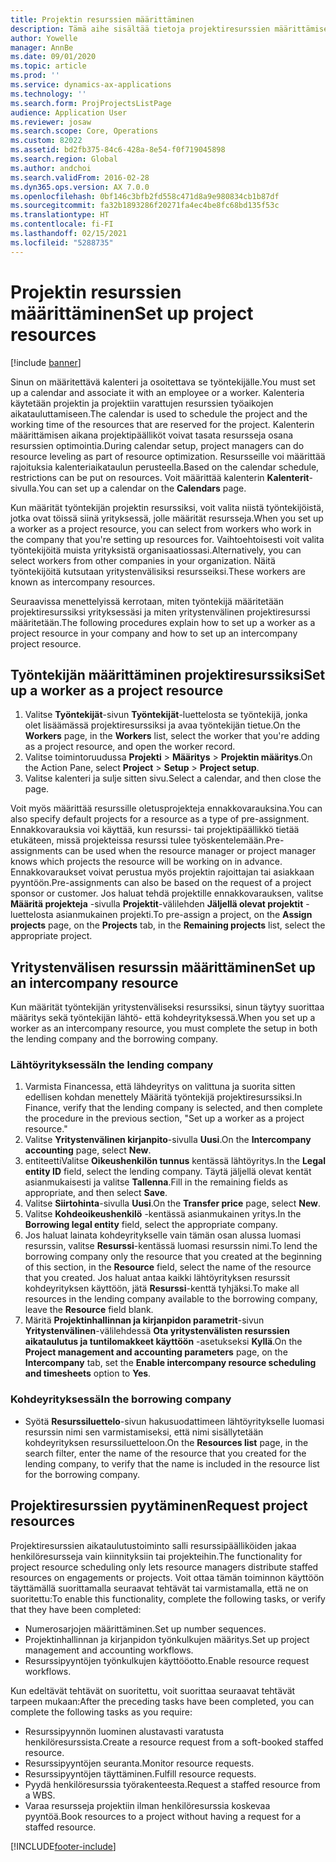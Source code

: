 ```yaml
---
title: Projektin resurssien määrittäminen
description: Tämä aihe sisältää tietoja projektiresurssien määrittämisestä tai pyytämisestä.
author: Yowelle
manager: AnnBe
ms.date: 09/01/2020
ms.topic: article
ms.prod: ''
ms.service: dynamics-ax-applications
ms.technology: ''
ms.search.form: ProjProjectsListPage
audience: Application User
ms.reviewer: josaw
ms.search.scope: Core, Operations
ms.custom: 82022
ms.assetid: bd2fb375-84c6-428a-8e54-f0f719045898
ms.search.region: Global
ms.author: andchoi
ms.search.validFrom: 2016-02-28
ms.dyn365.ops.version: AX 7.0.0
ms.openlocfilehash: 0bf146c3bfb2fd558c471d8a9e980834cb1b87df
ms.sourcegitcommit: fa32b1893286f20271fa4ec4be8fc68bd135f53c
ms.translationtype: HT
ms.contentlocale: fi-FI
ms.lasthandoff: 02/15/2021
ms.locfileid: "5288735"
---
```

# <a name="set-up-project-resources"></a><span data-ttu-id="98d00-103">Projektin resurssien määrittäminen</span><span class="sxs-lookup"><span data-stu-id="98d00-103">Set up project resources</span></span>

[!include [banner](../includes/banner.md)]

<span data-ttu-id="98d00-104">Sinun on määritettävä kalenteri ja osoitettava se työntekijälle.</span><span class="sxs-lookup"><span data-stu-id="98d00-104">You must set up a calendar and associate it with an employee or a worker.</span></span> <span data-ttu-id="98d00-105">Kalenteria käytetään projektin ja projektiin varattujen resurssien työaikojen aikatauluttamiseen.</span><span class="sxs-lookup"><span data-stu-id="98d00-105">The calendar is used to schedule the project and the working time of the resources that are reserved for the project.</span></span> <span data-ttu-id="98d00-106">Kalenterin määrittämisen aikana projektipäälliköt voivat tasata resursseja osana resurssien optimointia.</span><span class="sxs-lookup"><span data-stu-id="98d00-106">During calendar setup, project managers can do resource leveling as part of resource optimization.</span></span> <span data-ttu-id="98d00-107">Resursseille voi määrittää rajoituksia kalenteriaikataulun perusteella.</span><span class="sxs-lookup"><span data-stu-id="98d00-107">Based on the calendar schedule, restrictions can be put on resources.</span></span> <span data-ttu-id="98d00-108">Voit määrittää kalenterin **Kalenterit**-sivulla.</span><span class="sxs-lookup"><span data-stu-id="98d00-108">You can set up a calendar on the **Calendars** page.</span></span>

<span data-ttu-id="98d00-109">Kun määrität työntekijän projektin resurssiksi, voit valita niistä työntekijöistä, jotka ovat töissä siinä yrityksessä, jolle määrität resursseja.</span><span class="sxs-lookup"><span data-stu-id="98d00-109">When you set up a worker as a project resource, you can select from workers who work in the company that you're setting up resources for.</span></span> <span data-ttu-id="98d00-110">Vaihtoehtoisesti voit valita työntekijöitä muista yrityksistä organisaatiossasi.</span><span class="sxs-lookup"><span data-stu-id="98d00-110">Alternatively, you can select workers from other companies in your organization.</span></span> <span data-ttu-id="98d00-111">Näitä työntekijöitä kutsutaan yritystenvälisiksi resursseiksi.</span><span class="sxs-lookup"><span data-stu-id="98d00-111">These workers are known as intercompany resources.</span></span>

<span data-ttu-id="98d00-112">Seuraavissa menettelyissä kerrotaan, miten työntekijä määritetään projektiresurssiksi yrityksessäsi ja miten yritystenvälinen projektiresurssi määritetään.</span><span class="sxs-lookup"><span data-stu-id="98d00-112">The following procedures explain how to set up a worker as a project resource in your company and how to set up an intercompany project resource.</span></span>

## <a name="set-up-a-worker-as-a-project-resource"></a><span data-ttu-id="98d00-113">Työntekijän määrittäminen projektiresurssiksi</span><span class="sxs-lookup"><span data-stu-id="98d00-113">Set up a worker as a project resource</span></span>

1. <span data-ttu-id="98d00-114">Valitse **Työntekijät**-sivun **Työntekijät**-luettelosta se työntekijä, jonka olet lisäämässä projektiresurssiksi ja avaa työntekijän tietue.</span><span class="sxs-lookup"><span data-stu-id="98d00-114">On the **Workers** page, in the **Workers** list, select the worker that you're adding as a project resource, and open the worker record.</span></span>
2. <span data-ttu-id="98d00-115">Valitse toimintoruudussa **Projekti** &gt; **Määritys** &gt; **Projektin määritys**.</span><span class="sxs-lookup"><span data-stu-id="98d00-115">On the Action Pane, select **Project** &gt; **Setup** &gt; **Project setup**.</span></span>
3. <span data-ttu-id="98d00-116">Valitse kalenteri ja sulje sitten sivu.</span><span class="sxs-lookup"><span data-stu-id="98d00-116">Select a calendar, and then close the page.</span></span>

<span data-ttu-id="98d00-117">Voit myös määrittää resurssille oletusprojekteja ennakkovarauksina.</span><span class="sxs-lookup"><span data-stu-id="98d00-117">You can also specify default projects for a resource as a type of pre-assignment.</span></span> <span data-ttu-id="98d00-118">Ennakkovarauksia voi käyttää, kun resurssi- tai projektipäällikkö tietää etukäteen, missä projekteissa resurssi tulee työskentelemään.</span><span class="sxs-lookup"><span data-stu-id="98d00-118">Pre-assignments can be used when the resource manager or project manager knows which projects the resource will be working on in advance.</span></span> <span data-ttu-id="98d00-119">Ennakkovaraukset voivat perustua myös projektin rajoittajan tai asiakkaan pyyntöön.</span><span class="sxs-lookup"><span data-stu-id="98d00-119">Pre-assignments can also be based on the request of a project sponsor or customer.</span></span> <span data-ttu-id="98d00-120">Jos haluat tehdä projektille ennakkovarauksen, valitse **Määritä projekteja** -sivulla **Projektit**-välilehden **Jäljellä olevat projektit** -luettelosta asianmukainen projekti.</span><span class="sxs-lookup"><span data-stu-id="98d00-120">To pre-assign a project, on the **Assign projects** page, on the **Projects** tab, in the **Remaining projects** list, select the appropriate project.</span></span>

## <a name="set-up-an-intercompany-resource"></a><span data-ttu-id="98d00-121">Yritystenvälisen resurssin määrittäminen</span><span class="sxs-lookup"><span data-stu-id="98d00-121">Set up an intercompany resource</span></span>

<span data-ttu-id="98d00-122">Kun määrität työntekijän yritystenväliseksi resurssiksi, sinun täytyy suorittaa määritys sekä työntekijän lähtö- että kohdeyrityksessä.</span><span class="sxs-lookup"><span data-stu-id="98d00-122">When you set up a worker as an intercompany resource, you must complete the setup in both the lending company and the borrowing company.</span></span>

### <a name="in-the-lending-company"></a><span data-ttu-id="98d00-123">Lähtöyrityksessä</span><span class="sxs-lookup"><span data-stu-id="98d00-123">In the lending company</span></span>

1. <span data-ttu-id="98d00-124">Varmista Financessa, että lähdeyritys on valittuna ja suorita sitten edellisen kohdan menettely Määritä työntekijä projektiresurssiksi.</span><span class="sxs-lookup"><span data-stu-id="98d00-124">In Finance, verify that the lending company is selected, and then complete the procedure in the previous section, "Set up a worker as a project resource."</span></span>
2. <span data-ttu-id="98d00-125">Valitse **Yritystenvälinen kirjanpito**-sivulla **Uusi**.</span><span class="sxs-lookup"><span data-stu-id="98d00-125">On the **Intercompany accounting** page, select **New**.</span></span>
3. <span data-ttu-id="98d00-126">entiteettiValitse **Oikeushenkilön tunnus** kentässä lähtöyritys.</span><span class="sxs-lookup"><span data-stu-id="98d00-126">In the **Legal entity ID** field, select the lending company.</span></span> <span data-ttu-id="98d00-127">Täytä jäljellä olevat kentät asianmukaisesti ja valitse **Tallenna**.</span><span class="sxs-lookup"><span data-stu-id="98d00-127">Fill in the remaining fields as appropriate, and then select **Save**.</span></span>
4. <span data-ttu-id="98d00-128">Valitse **Siirtohinta**-sivulla **Uusi**.</span><span class="sxs-lookup"><span data-stu-id="98d00-128">On the **Transfer price** page, select **New**.</span></span>
5. <span data-ttu-id="98d00-129">Valitse **Kohdeoikeushenkilö** -kentässä asianmukainen yritys.</span><span class="sxs-lookup"><span data-stu-id="98d00-129">In the **Borrowing legal entity** field, select the appropriate company.</span></span>
6. <span data-ttu-id="98d00-130">Jos haluat lainata kohdeyritykselle vain tämän osan alussa luomasi resurssin, valitse **Resurssi**-kentässä luomasi resurssin nimi.</span><span class="sxs-lookup"><span data-stu-id="98d00-130">To lend the borrowing company only the resource that you created at the beginning of this section, in the **Resource** field, select the name of the resource that you created.</span></span> <span data-ttu-id="98d00-131">Jos haluat antaa kaikki lähtöyrityksen resurssit kohdeyrityksen käyttöön, jätä **Resurssi**-kenttä tyhjäksi.</span><span class="sxs-lookup"><span data-stu-id="98d00-131">To make all resources in the lending company available to the borrowing company, leave the **Resource** field blank.</span></span>
7. <span data-ttu-id="98d00-132">Märitä **Projektinhallinnan ja kirjanpidon parametrit**-sivun **Yritystenvälinen**-välilehdessä **Ota yritystenvälisten resurssien aikataulutus ja tuntilomakkeet käyttöön** -asetukseksi **Kyllä**.</span><span class="sxs-lookup"><span data-stu-id="98d00-132">On the **Project management and accounting parameters** page, on the **Intercompany** tab, set the **Enable intercompany resource scheduling and timesheets** option to **Yes**.</span></span>

### <a name="in-the-borrowing-company"></a><span data-ttu-id="98d00-133">Kohdeyrityksessä</span><span class="sxs-lookup"><span data-stu-id="98d00-133">In the borrowing company</span></span>

- <span data-ttu-id="98d00-134">Syötä **Resurssiluettelo**-sivun hakusuodattimeen lähtöyritykselle luomasi resurssin nimi sen varmistamiseksi, että nimi sisällytetään kohdeyrityksen resurssiluetteloon.</span><span class="sxs-lookup"><span data-stu-id="98d00-134">On the **Resources list** page, in the search filter, enter the name of the resource that you created for the lending company, to verify that the name is included in the resource list for the borrowing company.</span></span>

## <a name="request-project-resources"></a><span data-ttu-id="98d00-135">Projektiresurssien pyytäminen</span><span class="sxs-lookup"><span data-stu-id="98d00-135">Request project resources</span></span>
<span data-ttu-id="98d00-136">Projektiresurssien aikataulutustoiminto salli resurssipäälliköiden jakaa henkilöresursseja vain kiinnityksiin tai projekteihin.</span><span class="sxs-lookup"><span data-stu-id="98d00-136">The functionality for project resource scheduling only lets resource managers distribute staffed resources on engagements or projects.</span></span> <span data-ttu-id="98d00-137">Voit ottaa tämän toiminnon käyttöön täyttämällä suorittamalla seuraavat tehtävät tai varmistamalla, että ne on suoritettu:</span><span class="sxs-lookup"><span data-stu-id="98d00-137">To enable this functionality, complete the following tasks, or verify that they have been completed:</span></span>

- <span data-ttu-id="98d00-138">Numerosarjojen määrittäminen.</span><span class="sxs-lookup"><span data-stu-id="98d00-138">Set up number sequences.</span></span>
- <span data-ttu-id="98d00-139">Projektinhallinnan ja kirjanpidon työnkulkujen määritys.</span><span class="sxs-lookup"><span data-stu-id="98d00-139">Set up project management and accounting workflows.</span></span>
- <span data-ttu-id="98d00-140">Resurssipyyntöjen työnkulkujen käyttööotto.</span><span class="sxs-lookup"><span data-stu-id="98d00-140">Enable resource request workflows.</span></span>

<span data-ttu-id="98d00-141">Kun edeltävät tehtävät on suoritettu, voit suorittaa seuraavat tehtävät tarpeen mukaan:</span><span class="sxs-lookup"><span data-stu-id="98d00-141">After the preceding tasks have been completed, you can complete the following tasks as you require:</span></span>

- <span data-ttu-id="98d00-142">Resurssipyynnön luominen alustavasti varatusta henkilöresurssista.</span><span class="sxs-lookup"><span data-stu-id="98d00-142">Create a resource request from a soft-booked staffed resource.</span></span>
- <span data-ttu-id="98d00-143">Resurssipyyntöjen seuranta.</span><span class="sxs-lookup"><span data-stu-id="98d00-143">Monitor resource requests.</span></span>
- <span data-ttu-id="98d00-144">Resurssipyyntöjen täyttäminen.</span><span class="sxs-lookup"><span data-stu-id="98d00-144">Fulfill resource requests.</span></span>
- <span data-ttu-id="98d00-145">Pyydä henkilöresurssia työrakenteesta.</span><span class="sxs-lookup"><span data-stu-id="98d00-145">Request a staffed resource from a WBS.</span></span>
- <span data-ttu-id="98d00-146">Varaa resursseja projektiin ilman henkilöresurssia koskevaa pyyntöä.</span><span class="sxs-lookup"><span data-stu-id="98d00-146">Book resources to a project without having a request for a staffed resource.</span></span>


[!INCLUDE[footer-include](../includes/footer-banner.md)]